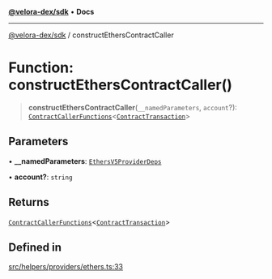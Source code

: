 [**@velora-dex/sdk**](../README.md) • **Docs**

***

[@velora-dex/sdk](../globals.md) / constructEthersContractCaller

# Function: constructEthersContractCaller()

> **constructEthersContractCaller**(`__namedParameters`, `account`?): [`ContractCallerFunctions`](../interfaces/ContractCallerFunctions.md)\<[`ContractTransaction`](../-internal-/interfaces/ContractTransaction.md)\>

## Parameters

• **\_\_namedParameters**: [`EthersV5ProviderDeps`](../interfaces/EthersV5ProviderDeps.md)

• **account?**: `string`

## Returns

[`ContractCallerFunctions`](../interfaces/ContractCallerFunctions.md)\<[`ContractTransaction`](../-internal-/interfaces/ContractTransaction.md)\>

## Defined in

[src/helpers/providers/ethers.ts:33](https://github.com/VeloraDEX/paraswap-sdk/blob/feat/velora/src/helpers/providers/ethers.ts#L33)
